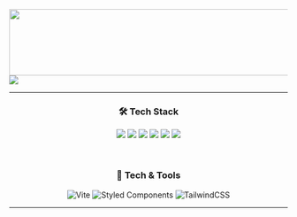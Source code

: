 <a href="https://github.com/devxb/gitanimals">
  <img src="https://render.gitanimals.org/lines/eejx0?pet-id=1" width="1000" height="120"/>
</a>

<img src="https://capsule-render.vercel.app/api?type=waving&color=F3608A&height=300&section=header&text=Hi!😊&desc=FrontEnd%20Developer%20&fontSize=90&descSize=30&fontColor=ffffff&fontAlignY=40" />

---

<h3 align="center">🛠 Tech Stack</h3>

<p align="center">
  <img src="https://img.shields.io/badge/HTML5-E34F26?style=for-the-badge&logo=html5&logoColor=white"/>
  <img src="https://img.shields.io/badge/CSS3-1572B6?style=for-the-badge&logo=css3&logoColor=white"/>
  <img src="https://img.shields.io/badge/JavaScript-F7DF1E?style=for-the-badge&logo=javascript&logoColor=black"/>
  <img src="https://img.shields.io/badge/TypeScript-3178C6?style=for-the-badge&logo=typescript&logoColor=white"/>
  <img src="https://img.shields.io/badge/React-61DAFB?style=for-the-badge&logo=react&logoColor=black"/>
  <img src="https://img.shields.io/badge/Next.js-000000?style=for-the-badge&logo=next.js&logoColor=white"/>
</p>
<br>
<h3 align="center">🚀 Tech & Tools</h3>

<p align="center">
  <img src="https://img.shields.io/badge/Vite-646CFF?style=for-the-badge&logo=vite&logoColor=white" alt="Vite" />
  <img src="https://img.shields.io/badge/Styled--Components-DB7093?style=for-the-badge&logo=styled-components&logoColor=white" alt="Styled   Components" />
  <img src="https://img.shields.io/badge/Tailwind%20CSS-06B6D4?style=for-the-badge&logo=tailwindcss&logoColor=white" alt="TailwindCSS" />
</p>

---
